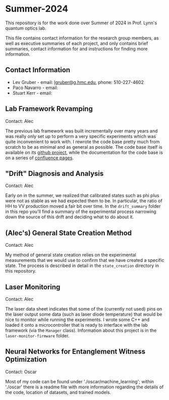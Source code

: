 # Summer-2024
This repository is for the work done over Summer of 2024 in Prof. Lynn's quantum optics lab.

This file contains contact information for the research group members, as well as executive summaries of each project, and only contains brief summaries, contact information for  and instructions for finding more information.

## Contact Information

- Lev Gruber - email: lgruber@g.hmc.edu, phone: 510-227-4602
- Paco Navarro - email:
- Stuart Kerr - email:

## Lab Framework Revamping

Contact: Alec

The previous lab framework was built incrementally over many years and was really only set up to perform a very specific experiments which was quite inconvenient to work with. I rewrote the code base pretty much from scratch to be as minimal and as general as possible. The code base itself is available on its [github project](https://github.com/Lynn-Quantum-Optics/lab_framework), while the documentation for the code base is on a series of [confluence pages](https://alecroberson.atlassian.net/wiki/spaces/RESEARCH/pages/327738/Automated+Lab+Framework).

## "Drift" Diagnosis and Analysis

Contact: Alec

Early on in the summer, we realized that calibrated states such as phi plus were not as stable as we had expected them to be. In particular, the ratio of HH to VV production moved a fair bit over time. In the `drift_summary` folder in this repo you'll find a summary of the experimental process narrowing down the source of this drift and deciding what to do about it.

## (Alec's) General State Creation Method

Contact: Alec

My method of general state creation relies on the experimental measurements that we would use to confirm that we have created a specific state. The process is described in detail in the `state_creation` directory in this repository.

## Laser Monitoring

Contact: Alec

The laser data sheet indicates that some of the (currently not used) pins on the laser output some data (such as laser diode temperature) that would be nice to monitor while running the experiments. I wrote some C++ and loaded it onto a microcontroller that is ready to interface with the lab framework (via the `Manager` class). Information about this project is in the `laser-monitor-firmware` folder.

## Neural Networks for Entanglement Witness Optimization

Contact: Oscar

Most of my code can be found under './oscar/machine_learning'; within './oscar' there is a readme file with more information regarding the details of the code, location of datasets, and trained models.
